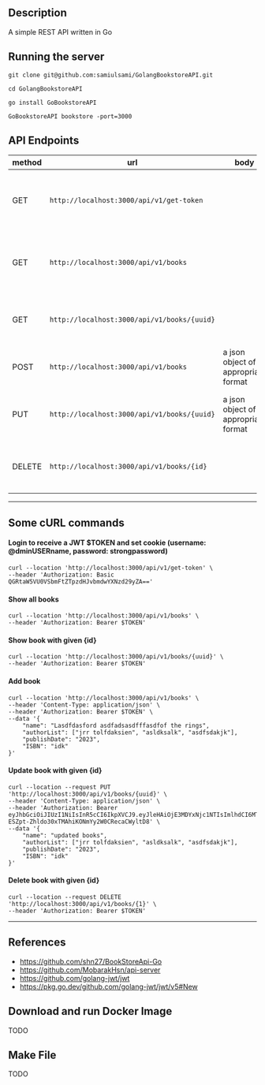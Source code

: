 ## Description

A simple REST API written in Go

## Running the server

`git clone git@github.com:samiulsami/GolangBookstoreAPI.git`

`cd GolangBookstoreAPI`

`go install GoBookstoreAPI`

`GoBookstoreAPI bookstore -port=3000`

## API Endpoints

|method| url                                          | body                                        | actions                            |
|---|----------------------------------------------|---------------------------------------------|------------------------------------|
|GET| `http://localhost:3000/api/v1/get-token`     |  | Set cookie and receive a jwt token |
|GET| `http://localhost:3000/api/v1/books`         |                                             | returns all books in a JSON array  |
|GET| `http://localhost:3000/api/v1/books/{uuid}`  |                                             | returns book with given uuid       |
|POST| `http://localhost:3000/api/v1/books`         | a json object of appropriate format         | adds a book                        |
|PUT| `http://localhost:3000/api/v1/books/{uuid}`  | a json object of appropriate format                                 | updates book with given uuid       |
|DELETE| `http://localhost:3000/api/v1/books/{id}` |   | deletes book with given uuid       |

---

## Some cURL commands
#### Login to receive a JWT $TOKEN and set cookie (username: @dminUSERname, password: strongpassword)
```
curl --location 'http://localhost:3000/api/v1/get-token' \
--header 'Authorization: Basic QGRtaW5VU0VSbmFtZTpzdHJvbmdwYXNzd29yZA=='
```
#### Show all books
```
curl --location 'http://localhost:3000/api/v1/books' \
--header 'Authorization: Bearer $TOKEN'
```
#### Show book with given {id}
```
curl --location 'http://localhost:3000/api/v1/books/{uuid}' \
--header 'Authorization: Bearer $TOKEN'
```
#### Add book
```
curl --location 'http://localhost:3000/api/v1/books' \
--header 'Content-Type: application/json' \
--header 'Authorization: Bearer $TOKEN' \
--data '{
    "name": "Lasdfdasford asdfadsasdfffasdfof the rings",
    "authorList": ["jrr tolfdaksien", "asldksalk", "asdfsdakjk"],
    "publishDate": "2023",
    "ISBN": "idk"
}'
```
#### Update book with given {id}
```
curl --location --request PUT 'http://localhost:3000/api/v1/books/{uuid}' \
--header 'Content-Type: application/json' \
--header 'Authorization: Bearer eyJhbGciOiJIUzI1NiIsInR5cCI6IkpXVCJ9.eyJleHAiOjE3MDYxNjc1NTIsImlhdCI6MTcwNjE2NzI1Miwic3ViIjoiQGRtaW5VU0VSbmFtZSJ9.sw-ESZpt-Zhldo30xTMAhiKONmYy2W0CRecaCWyltD8' \
--data '{
    "name": "updated books",
    "authorList": ["jrr tolfdaksien", "asldksalk", "asdfsdakjk"],
    "publishDate": "2023",
    "ISBN": "idk"
}'
```
#### Delete book with given {id}
```    
curl --location --request DELETE 'http://localhost:3000/api/v1/books/{1}' \
--header 'Authorization: Bearer $TOKEN'
```
----

## References

- https://github.com/shn27/BookStoreApi-Go
- https://github.com/MobarakHsn/api-server
- https://github.com/golang-jwt/jwt
- https://pkg.go.dev/github.com/golang-jwt/jwt/v5#New

## Download and run Docker Image

TODO

## Make File
TODO